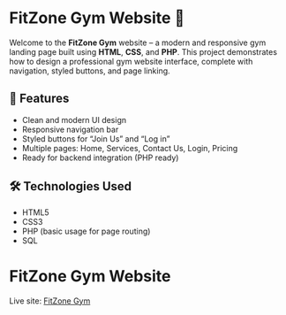 # FitZone Gym Website 💪

Welcome to the **FitZone Gym** website – a modern and responsive gym landing page built using **HTML**, **CSS**, and **PHP**. This project demonstrates how to design a professional gym website interface, complete with navigation, styled buttons, and page linking.

## 🚀 Features
- Clean and modern UI design
- Responsive navigation bar
- Styled buttons for “Join Us” and “Log in”
- Multiple pages: Home, Services, Contact Us, Login, Pricing
- Ready for backend integration (PHP ready)

## 🛠️ Technologies Used

- HTML5
- CSS3
- PHP (basic usage for page routing)
- SQL
# FitZone Gym Website
Live site: [FitZone Gym](https://fitzone-gym-fitness.free.nf/)
